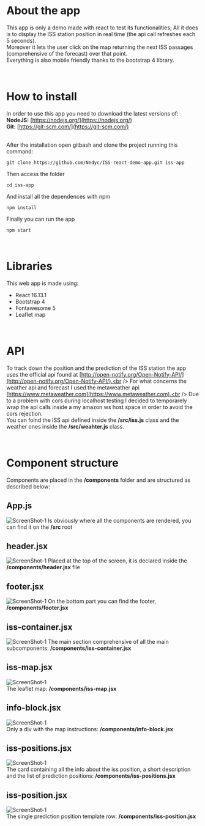 # About the app
This app is only a demo made with react to test its functionalities; All it does is to display the ISS station position in real time (the api call refreshes each 5 seconds).<br />
Moreover it lets the user click on the map returning the next ISS passages (comprehensive of the forecast) over that point.<br />
Everything is also mobile friendly thanks to the bootstrap 4 library.

<br />

# How to install
In order to use this app you need to download the latest versions of:<br />
**NodeJS:** [https://nodejs.org/](https://nodejs.org/)<br />
**Git:** [https://git-scm.com/](https://git-scm.com/)<br /><br />

After the installation open gitbash and clone the project running this command:
```
git clone https://github.com/Nedyc/ISS-react-demo-app.git iss-app
```

Then access the folder
```
cd iss-app
```

And install all the dependences with npm
```
npm install
```

Finally you can run the app
```
npm start
```

<br />

# Libraries
This web app is made using:
- React 16.13.1
- Bootstrap 4 
- Fontawesome 5
- Leaflet map

<br />

# API
To track down the position and the prediction of the ISS station the app uses the official api found at [http://open-notify.org/Open-Notify-API/](http://open-notify.org/Open-Notify-API/).<br />
For what concerns the weather api and forecast I used the metaweather api [https://www.metaweather.com](https://www.metaweather.com).<br />
Due to a problem with cors during localhost testing I decided to temporarely wrap the api calls inside a my amazon ws host space in order to avoid the cors rejection.<br />
You can foind the ISS api defined inside the **/src/iss.js** class and the weather ones inside the **/src/weahter.js** class.

<br />

# Component structure
Components are placed in the **/components** folder and are structured as described below:

## App.js
![ScreenShot-1](http://www.shamancake.com/github/1.jpg)
Is obviously where all the components are rendered, you can find it on the **/src** root

## header.jsx
![ScreenShot-1](http://www.shamancake.com/github/2.jpg)
Placed at the top of the screen, it is declared inside the **/components/header.jsx** file

## footer.jsx
![ScreenShot-1](http://www.shamancake.com/github/3.jpg)
On the bottom part you can find the footer, **/components/footer.jsx**

## iss-container.jsx
![ScreenShot-1](http://www.shamancake.com/github/4.jpg)
The main section comprehensive of all the main subcomponents: **/components/iss-container.jsx**

## iss-map.jsx
![ScreenShot-1](http://www.shamancake.com/github/5.jpg) <br />
The leaflet map: **/components/iss-map.jsx**

## info-block.jsx
![ScreenShot-1](http://www.shamancake.com/github/6.jpg) <br />
Only a div with the map instructions: **/components/info-block.jsx**

## iss-positions.jsx
![ScreenShot-1](http://www.shamancake.com/github/7.jpg) <br />
The card containing all the info about the iss position, a short description and the list of prediction positions: **/components/iss-positions.jsx**

## iss-position.jsx
![ScreenShot-1](http://www.shamancake.com/github/8.jpg) <br />
The single prediction position template row: **/components/iss-position.jsx**
